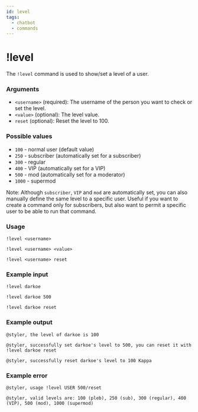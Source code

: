```yaml
---
id: level
tags:
  - chatbot
  - commands
---
```

# !level

The `!level` command is used to show/set a level of a user.

### Arguments

- `<username>` (required): The username of the person you want to check or set the level.
- `<value>` (optional): The level value.
- `reset` (optional): Reset the level to 100.

### Possible values

- `100` - normal user (default value)
- `250` - subscriber (automatically set for a subscriber)
- `300` - regular
- `400` - VIP (automatically set for a VIP)
- `500` - mod (automatically set for a moderator)
- `1000` - supermod

Note: Although `subscriber`, `VIP` and `mod` are automatically set, you can also manually define the same level to a specific user. Useful if you want to create a command only for subscribers, but also want to permit a specific user to be able to run that command.

### Usage

````
!level <username>

!level <username> <value>

!level <username> reset
````

### Example input

```
!level darkoe

!level darkoe 500

!level darkoe reset
```

### Example output

```
@styler, the level of darkoe is 100

@styler, successfully set darkoe's level to 500, you can reset it with !level darkoe reset

@styler, successfully reset darkoe's level to 100 Kappa
```

### Example error

```
@styler, usage !level USER 500/reset

@styler, valid levels are: 100 (pleb), 250 (sub), 300 (regular), 400 (VIP), 500 (mod), 1000 (supermod)
```
